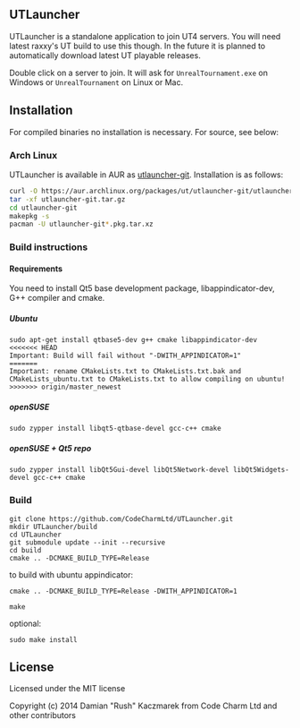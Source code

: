 ## UTLauncher

UTLauncher is a standalone application to join UT4 servers. You will need latest raxxy's UT build to use this though.
In the future it is planned to automatically download latest UT playable releases.

Double click on a server to join. It will ask for `UnrealTournament.exe` on Windows or `UnrealTournament` on Linux or Mac.

## Installation

For compiled binaries no installation is necessary. For source, see below:

### Arch Linux

UTLauncher is available in AUR as [utlauncher-git](https://aur.archlinux.org/packages/utlauncher-git/).  Installation is as follows:

```bash
curl -O https://aur.archlinux.org/packages/ut/utlauncher-git/utlauncher-git.tar.gz
tar -xf utlauncher-git.tar.gz
cd utlauncher-git
makepkg -s
pacman -U utlauncher-git*.pkg.tar.xz
```

### Build instructions

#### Requirements
You need to install Qt5 base development package, libappindicator-dev, G++ compiler and cmake.

##### Ubuntu
```
sudo apt-get install qtbase5-dev g++ cmake libappindicator-dev
<<<<<<< HEAD
Important: Build will fail without "-DWITH_APPINDICATOR=1"
=======
Important: rename CMakeLists.txt to CMakeLists.txt.bak and CMakeLists_ubuntu.txt to CMakeLists.txt to allow compiling on ubuntu!
>>>>>>> origin/master_newest
```
##### openSUSE
`sudo zypper install libqt5-qtbase-devel gcc-c++ cmake`
##### openSUSE + Qt5 repo
`sudo zypper install libQt5Gui-devel libQt5Network-devel libQt5Widgets-devel gcc-c++ cmake`

### Build 
```
git clone https://github.com/CodeCharmLtd/UTLauncher.git
mkdir UTLauncher/build
cd UTLauncher
git submodule update --init --recursive
cd build
cmake .. -DCMAKE_BUILD_TYPE=Release
```
to build with ubuntu appindicator:
```
cmake .. -DCMAKE_BUILD_TYPE=Release -DWITH_APPINDICATOR=1
```

```
make
```
optional:
```
sudo make install
```

## License
Licensed under the MIT license

Copyright (c) 2014 Damian "Rush" Kaczmarek
from Code Charm Ltd
and other contributors


